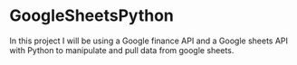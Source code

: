 # GoogleSheetsPython
In this project I will be using a Google finance API and a Google sheets API with Python to manipulate and pull data from google sheets.
